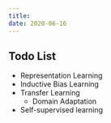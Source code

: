```yaml
---
title: 
date: 2020-06-16
---
```


## Todo List

- Representation Learning
- Inductive Bias Learning
- Transfer Learning
  - Domain Adaptation
- Self-supervised learning
